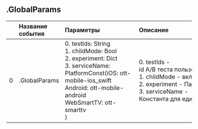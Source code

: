 

## .GlobalParams

|    | Название события   | Параметры&nbsp;&nbsp;&nbsp;&nbsp;&nbsp;&nbsp;&nbsp;&nbsp;&nbsp;&nbsp;&nbsp;&nbsp;&nbsp;&nbsp;&nbsp;&nbsp;&nbsp;&nbsp;&nbsp;&nbsp;&nbsp;                                                                      | Описание&nbsp;&nbsp;&nbsp;&nbsp;&nbsp;&nbsp;&nbsp;&nbsp;&nbsp;&nbsp;&nbsp;&nbsp;&nbsp;&nbsp;&nbsp;&nbsp;&nbsp;&nbsp;&nbsp;&nbsp;&nbsp;&nbsp;&nbsp;&nbsp;&nbsp;&nbsp;&nbsp;&nbsp;&nbsp;&nbsp;&nbsp;&nbsp;&nbsp;&nbsp;&nbsp;&nbsp;&nbsp;                                                                                                                                                                                                                                                                   | Комментарий&nbsp;&nbsp;&nbsp;&nbsp;&nbsp;&nbsp;&nbsp;&nbsp;&nbsp;&nbsp;&nbsp;&nbsp;&nbsp;&nbsp;&nbsp;&nbsp;&nbsp;&nbsp;&nbsp;&nbsp;&nbsp;&nbsp;&nbsp;&nbsp;&nbsp;&nbsp;&nbsp;&nbsp;&nbsp;&nbsp;&nbsp;&nbsp;&nbsp;&nbsp;   |
|---:|:-------------------|:-------------------------------------------------------------------------------------------------------------------------------------------------------------------------------------------------------------|:---------------------------------------------------------------------------------------------------------------------------------------------------------------------------------------------------------------------------------------------------------------------------------------------------------------------------------------------------------------------------------------------------------------------------------------------------------------------------------------------------------|:--------------------------------------------------------------------------------------------------------------------------------------------------------------------------------------------------------------------------|
|  0 | .GlobalParams      | 0. testIds: String<br>1. childMode: Bool<br>2. experiment: Dict<br>3. serviceName: PlatformConst(iOS:&nbsp;ott-mobile-ios_swift<br>Android:&nbsp;ott-mobile-android<br>WebSmartTV:&nbsp;ott-smarttv<br>)<br> | 0. testIds - id&nbsp;A/B&nbsp;теста&nbsp;пользователя&nbsp;на&nbsp;момент&nbsp;события.&nbsp;Пишется&nbsp;строкой,&nbsp;id&nbsp;разделяются&nbsp;запятой&nbsp;например,&nbsp;'1231,&nbsp;4,&nbsp;16'<br>1. childMode - включен&nbsp;ли&nbsp;детский&nbsp;режим<br>2. experiment - Параметр&nbsp;для&nbsp;AB&nbsp;экспериментов<br>3. serviceName - Константа&nbsp;для&nbsp;единообразной&nbsp;обработки&nbsp;кросссервисных&nbsp;событий.&nbsp;Название&nbsp;сервиса&nbsp;как&nbsp;в&nbsp;трекингах.<br> |                                                                                                                                                                                                                           |